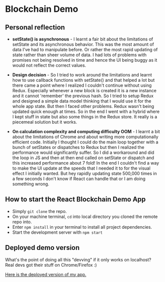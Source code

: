 # Blockchain Demo

## Personal reflection

* **setState() is asynchronous** - I learnt a fair bit about the limitations of setState and its asynchronous behavior. This was the most amount of data I've had to manipulate before. Or rather the most rapid updating of state rather than sheer volume of data. I had lots of problems with promises not being resolved in time and hence the UI being buggy as it would not reflect the correct values.

* **Design decision** - So I tried to work around the limitations and learnt how to use callback functions with setState() and that helped a lot but there came a point where I realized I couldn't continue without using Redux. Especially whenever a new block is created it is a new instance and it cannot 'remember' the previous hash. So I tried to setup Redux and designed a simple data model thinking that I would use it for the whole app state. But then I faced other problems. Redux wasn't being updated quick enough at times. So in the end I went with a hybrid where I kept stuff in state but also some things in the Redux store. It really is a piecemeal solution but it works.

* **On calculation complexity and computing difficulty OOM** - I learnt a bit about the limitations of Chrome and about writing more computationally efficient code. Initially I thought I could do the main loop together with a bunch of setStates or dispatches to Redux but then I realized the performance would significantly suffer. So I did a workaround and did the loop in JS and then at then end called on setState or dispatch and this increased performance about 7 fold! In the end I couldn't find a way to make the UI update at the speeds that I needed it to for the visual effect I initially wanted. But hey rapidly updating state 500,000 times in a few seconds I don't know if React can handle that or I am doing something wrong.

## How to start the React Blockchain Demo App
* Simply `git clone` the repo.
* On your machine terminal, `cd` into local directory you cloned the remote repo into.
* Enter `npm install` in your terminal to install all project dependencies.
* Start the development server with `npm start`

## Deployed demo version
What's the point of doing all this "devving" if it only works on localhost? Real devs got their stuff on Chrome/Firefox :)

[Here is the deployed version of my app.](https://baijie-nicko-blockchain-demo.firebaseapp.com/)

